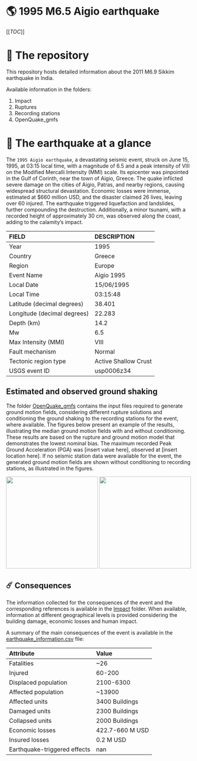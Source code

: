 # 🌎 1995 M6.5 Aigio earthquake
[[_TOC_]]

# 📂 The repository

This repository hosts detailed information about the 2011 M6.9 Sikkim earthquake in India.

Available information in the folders:

1. Impact
2. Ruptures
3. Recording stations
4. OpenQuake_gmfs


# 🚀 The earthquake at a glance 

The `1995 Aigio earthquake`, a devastating seismic event, struck on June 15, 1995, at 03:15 local time, with a magnitude of 6.5 and a peak intensity of VIII on the Modified Mercalli Intensity (MMI) scale. Its epicenter was pinpointed in the Gulf of Corinth, near the town of Aigio, Greece. The quake inflicted severe damage on the cities of Aigio, Patras, and nearby regions, causing widespread structural devastation. Economic losses were immense, estimated at $660 million USD, and the disaster claimed 26 lives, leaving over 60 injured. The earthquake triggered liquefaction and landslides, further compounding the destruction. Additionally, a minor tsunami, with a recorded height of approximately 30 cm, was observed along the coast, adding to the calamity’s impact.

| FIELD | DESCRIPTION |
|:-------|:-------------|
| Year | 1995 |
| Country | Greece |
| Region | Europe |
| Event Name | Aigio 1995 |
| Local Date | 15/06/1995 |
| Local Time | 03:15:48 |
| Latitude (decimal degrees) | 38.401 |
| Longitude (decimal degrees) | 22.283 |
| Depth (km) | 14.2 |
| Mw | 6.5 |
| Max Intensity (MMI) | VIII |
| Fault mechanism | Normal |
| Tectonic region type | Active Shallow Crust |
| USGS event ID | usp0006z34 |

## Estimated and observed ground shaking

The folder [OpenQuake_gmfs](./OpenQuake_gmfs/) contains the input files required to generate ground motion fields, considering different rupture solutions and conditioning the ground shaking to the recording stations for the event, where available. The figures below present an example of the results, illustrating the median ground motion fields with and without conditioning. These results are based on the rupture and ground motion model that demonstrates the lowest nominal bias. The maximum recorded Peak Ground Acceleration (PGA) was [insert value here], observed at [insert location here]. If no seismic station data were available for the event, the generated ground motion fields are shown without conditioning to recording stations, as illustrated in the figures.

<img src="./4_OpenQuake_gmfs/median_gmf_stations_none.png" height="250">
<img src="./4_OpenQuake_gmfs/median_gmf_stations_seismic.png" height="250">

## ☄️ Consequences

The information collected for the consequences of the event and the corresponding references is available in the [Impact](./Impact) folder. When available, information at different geographical levels is provided considering the building damage, economic losses and human impact.

A summary of the main consequences of the event is available in the [earthquake_information.csv](./earthquake_information.csv) file:

| Attribute | Value |
|:-------|:-------------|
| Fatalities | ~26 |
| Injured | 60-200 |
| Displaced population | 2100-6300 |
| Affected population | ~13900 |
| Affected units | 3400 Buildings |
| Damaged units | 2300 Buildings |
| Collapsed units | 2000 Buildings |
| Economic losses | 422.7-660 M USD |
| Insured losses | 0.2 M USD |
| Earthquake-triggered effects | nan |